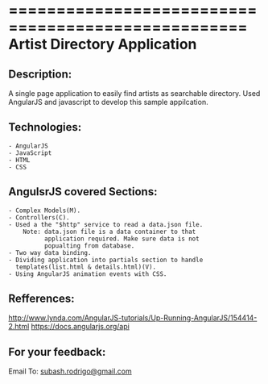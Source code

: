 ===================================================
			Artist Directory Application
===================================================

Description: 
---------------------------------------------------

A single page application to easily find artists 
as searchable directory. Used AngularJS and javascript
to develop this sample appilcation.

Technologies:
---------------------------------------------------

	- AngularJS
	- JavaScript
	- HTML
	- CSS

AngulsrJS covered Sections:
---------------------------------------------------

	- Complex Models(M).
	- Controllers(C).
	- Used a the "$http" service to read a data.json file.
		Note: data.json file is a data container to that
		  	  application required. Make sure data is not
		  	  popualting from database.
	- Two way data binding.
	- Dividing application into partials section to handle
	  templates(list.html & details.html)(V).
	- Using AngularJS animation events with CSS.

Refferences:
---------------------------------------------------

http://www.lynda.com/AngularJS-tutorials/Up-Running-AngularJS/154414-2.html
https://docs.angularjs.org/api

For your feedback:
---------------------------------------------------

Email To: subash.rodrigo@gmail.com